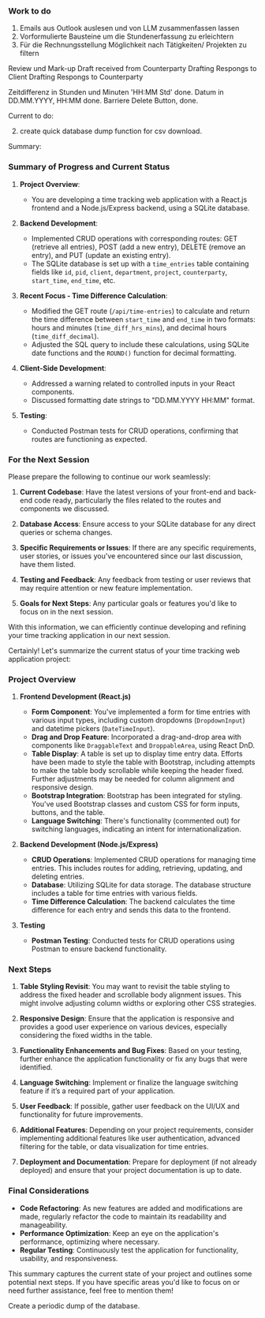### Work to do

1. Emails aus Outlook auslesen und von LLM zusammenfassen lassen
2. Vorformulierte Bausteine um die Stundenerfassung zu erleichtern
3. Für die Rechnungsstellung Möglichkeit nach Tätigkeiten/ Projekten zu filtern



Review und Mark-up Draft received from Counterparty
Drafting Respongs to Client
Drafting Respongs to Counterparty


Zeitdifferenz in Stunden und Minuten 'HH:MM Std' done.
Datum in DD.MM.YYYY, HH:MM done.
Barriere Delete Button, done.


Current to do:

2. create quick database dump function for csv download.



Summary:


### Summary of Progress and Current Status

1. **Project Overview**: 
   - You are developing a time tracking web application with a React.js frontend and a Node.js/Express backend, using a SQLite database.

2. **Backend Development**:
   - Implemented CRUD operations with corresponding routes: GET (retrieve all entries), POST (add a new entry), DELETE (remove an entry), and PUT (update an existing entry).
   - The SQLite database is set up with a `time_entries` table containing fields like `id`, `pid`, `client`, `department`, `project`, `counterparty`, `start_time`, `end_time`, etc.

3. **Recent Focus - Time Difference Calculation**:
   - Modified the GET route (`/api/time-entries`) to calculate and return the time difference between `start_time` and `end_time` in two formats: hours and minutes (`time_diff_hrs_mins`), and decimal hours (`time_diff_decimal`).
   - Adjusted the SQL query to include these calculations, using SQLite date functions and the `ROUND()` function for decimal formatting.

4. **Client-Side Development**:
   - Addressed a warning related to controlled inputs in your React components.
   - Discussed formatting date strings to "DD.MM.YYYY HH:MM" format.

5. **Testing**:
   - Conducted Postman tests for CRUD operations, confirming that routes are functioning as expected.

### For the Next Session

Please prepare the following to continue our work seamlessly:

1. **Current Codebase**: Have the latest versions of your front-end and back-end code ready, particularly the files related to the routes and components we discussed.

2. **Database Access**: Ensure access to your SQLite database for any direct queries or schema changes.

3. **Specific Requirements or Issues**: If there are any specific requirements, user stories, or issues you've encountered since our last discussion, have them listed.

4. **Testing and Feedback**: Any feedback from testing or user reviews that may require attention or new feature implementation.

5. **Goals for Next Steps**: Any particular goals or features you'd like to focus on in the next session.

With this information, we can efficiently continue developing and refining your time tracking application in our next session.

Certainly! Let's summarize the current status of your time tracking web application project:

### Project Overview

1. **Frontend Development (React.js)**
   - **Form Component**: You've implemented a form for time entries with various input types, including custom dropdowns (`DropdownInput`) and datetime pickers (`DateTimeInput`).
   - **Drag and Drop Feature**: Incorporated a drag-and-drop area with components like `DraggableText` and `DroppableArea`, using React DnD.
   - **Table Display**: A table is set up to display time entry data. Efforts have been made to style the table with Bootstrap, including attempts to make the table body scrollable while keeping the header fixed. Further adjustments may be needed for column alignment and responsive design.
   - **Bootstrap Integration**: Bootstrap has been integrated for styling. You've used Bootstrap classes and custom CSS for form inputs, buttons, and the table.
   - **Language Switching**: There's functionality (commented out) for switching languages, indicating an intent for internationalization.

2. **Backend Development (Node.js/Express)**
   - **CRUD Operations**: Implemented CRUD operations for managing time entries. This includes routes for adding, retrieving, updating, and deleting entries.
   - **Database**: Utilizing SQLite for data storage. The database structure includes a table for time entries with various fields.
   - **Time Difference Calculation**: The backend calculates the time difference for each entry and sends this data to the frontend.

3. **Testing**
   - **Postman Testing**: Conducted tests for CRUD operations using Postman to ensure backend functionality.

### Next Steps

1. **Table Styling Revisit**: You may want to revisit the table styling to address the fixed header and scrollable body alignment issues. This might involve adjusting column widths or exploring other CSS strategies.

2. **Responsive Design**: Ensure that the application is responsive and provides a good user experience on various devices, especially considering the fixed widths in the table.

3. **Functionality Enhancements and Bug Fixes**: Based on your testing, further enhance the application functionality or fix any bugs that were identified.

4. **Language Switching**: Implement or finalize the language switching feature if it’s a required part of your application.

5. **User Feedback**: If possible, gather user feedback on the UI/UX and functionality for future improvements.

6. **Additional Features**: Depending on your project requirements, consider implementing additional features like user authentication, advanced filtering for the table, or data visualization for time entries.

7. **Deployment and Documentation**: Prepare for deployment (if not already deployed) and ensure that your project documentation is up to date.

### Final Considerations

- **Code Refactoring**: As new features are added and modifications are made, regularly refactor the code to maintain its readability and manageability.
- **Performance Optimization**: Keep an eye on the application's performance, optimizing where necessary.
- **Regular Testing**: Continuously test the application for functionality, usability, and responsiveness.

This summary captures the current state of your project and outlines some potential next steps. If you have specific areas you'd like to focus on or need further assistance, feel free to mention them!


Create a periodic dump of the database.